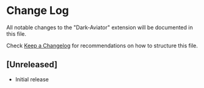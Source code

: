 # Change Log

All notable changes to the "Dark-Aviator" extension will be documented in this file.

Check [Keep a Changelog](http://keepachangelog.com/) for recommendations on how to structure this file.

## [Unreleased]

- Initial release
